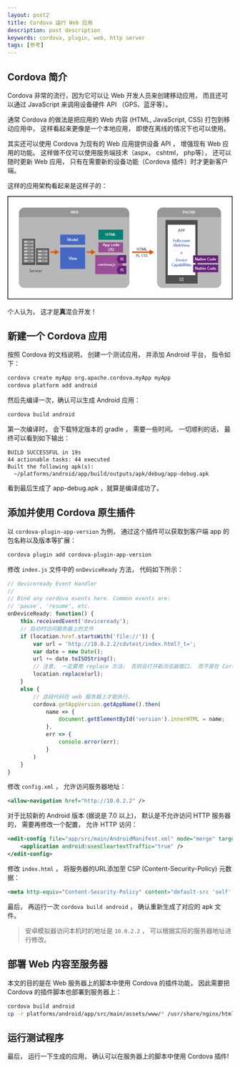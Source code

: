 ```yaml
---
layout: post2
title: Cordova 运行 Web 应用
description: post description
keywords: cordova, plugin, web, http server
tags: [参考]
---
```


## Cordova 简介

Cordova 非常的流行，因为它可以让 Web 开发人员来创建移动应用， 而且还可以通过 JavaScript 来调用设备硬件 API （GPS、蓝牙等）。 

通常 Cordova 的做法是把应用的 Web 内容 (HTML, JavaScript, CSS) 打包到移动应用中， 这样看起来更像是一个本地应用， 即使在离线的情况下也可以使用。 

其实还可以使用 Cordova 为现有的 Web 应用提供设备 API ， 增强现有 Web 应用的功能。 这样做不仅可以使用服务端技术（aspx， cshtml， php等）， 还可以随时更新 Web 应用， 只有在需要新的设备功能（Cordova 插件）时才更新客户端。

这样的应用架构看起来是这样子的：

![Archtect](/assets/post-images/cordova-with-web.png)

个人认为， 这才是**真**混合开发！

## 新建一个 Cordova 应用

按照 Cordova 的文档说明， 创建一个测试应用， 并添加 Android 平台， 指令如下：

```sh
cordova create myApp org.apache.cordova.myApp myApp
cordova platform add android
```

然后先编译一次，确认可以生成 Android 应用：

```sh
cordova build android
```

第一次编译时， 会下载特定版本的 gradle ， 需要一些时间。 一切顺利的话， 最终可以看到如下输出：

```
BUILD SUCCESSFUL in 19s
44 actionable tasks: 44 executed
Built the following apk(s): 
  ~/platforms/android/app/build/outputs/apk/debug/app-debug.apk
```

看到最后生成了 app-debug.apk ，就算是编译成功了。

## 添加并使用 Cordova 原生插件

以 `cordova-plugin-app-version` 为例， 通过这个插件可以获取到客户端 app 的包名称以及版本等扩展：

```sh
cordova plugin add cordova-plugin-app-version
```

修改 `index.js` 文件中的 `onDeviceReady` 方法， 代码如下所示：

```js
// deviceready Event Handler
//
// Bind any cordova events here. Common events are:
// 'pause', 'resume', etc.
onDeviceReady: function() {
    this.receivedEvent('deviceready');
    // 启动时访问服务器上的文件
    if (location.href.startsWith('file://')) {
        var url = 'http://10.0.2.2/cdvtest/index.html?_t=';
        var date = new Date();
        url += date.toISOString();
        // 注意， 一定要用 replace 方法， 否则会打开新浏览器窗口， 而不是在 Cordova 应用的 WebView 中打开。
        location.replace(url);
    }
    else {
        // 这段代码在 web 服务器上才能执行。
        cordova.getAppVersion.getAppName().then(
            name => {
                document.getElementById('version').innerHTML = name;
            },
            err => {
                console.error(err);
            }
        )
    }
}
```

修改 `config.xml` ， 允许访问服务器地址：

```xml
<allow-navigation href="http://10.0.2.2" />
```

对于比较新的 Android 版本 (据说是 7.0 以上)， 默认是不允许访问 HTTP 服务器的， 需要再修改一个配置， 允许 HTTP 访问：

```xml
<edit-config file="app/src/main/AndroidManifest.xml" mode="merge" target="/manifest/application">
    <application android:usesCleartextTraffic="true" />
</edit-config>
```

修改 `index.html` ， 将服务器的URL添加至 CSP (Content-Security-Policy) 元数据：

```html
<meta http-equiv="Content-Security-Policy" content="default-src 'self' data: gap: http://10.0.2.2 https://ssl.gstatic.com 'unsafe-eval'; style-src 'self' 'unsafe-inline'; media-src *; img-src 'self' data: content:;">
```

最后， 再运行一次 `cordova build android` ， 确认重新生成了对应的 apk 文件。

> 安卓模拟器访问本机时的地址是 `10.0.2.2` ， 可以根据实际的服务器地址进行修改。

## 部署 Web 内容至服务器

本文的目的是在 Web 服务器上的脚本中使用 Cordova 的插件功能， 因此需要把 Cordova 的插件脚本也部署到服务器上：

```sh
cordova build android
cp -r platforms/android/app/src/main/assets/www/* /usr/share/nginx/html/cdvtest/
```

## 运行测试程序

最后， 运行一下生成的应用， 确认可以在服务器上的脚本中使用 Cordova 插件!

